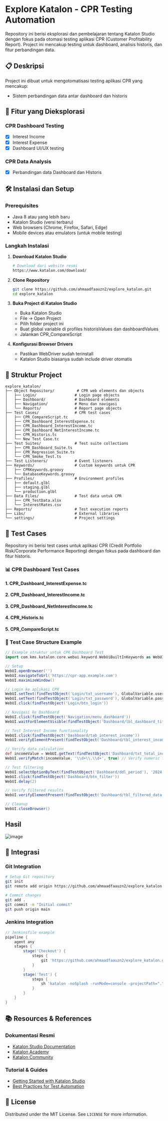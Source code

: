 # Explore Katalon - CPR Testing Automation

Repository ini berisi eksplorasi dan pembelajaran tentang Katalon Studio dengan fokus pada otomasi testing aplikasi CPR (Customer Profitability Report). Project ini mencakup testing untuk dashboard, analisis historis, dan fitur perbandingan data.

## 📋 Deskripsi

Project ini dibuat untuk mengotomatisasi testing aplikasi CPR yang mencakup:
- Sistem perbandingan data antar dashboard dan historis

## 🚀 Fitur yang Dieksplorasi

### CPR Dashboard Testing
- [x] Interest Income  
- [x] Interest Expense 
- [x] Dashboard UI/UX testing

### CPR Data Analysis
- [x] Perbandingan data Dashboard dan HIstoris

## 🛠️ Instalasi dan Setup

### Prerequisites
- Java 8 atau yang lebih baru
- Katalon Studio (versi terbaru)
- Web browsers (Chrome, Firefox, Safari, Edge)
- Mobile devices atau emulators (untuk mobile testing)

### Langkah Instalasi

1. **Download Katalon Studio**
   ```bash
   # Download dari website resmi
   https://www.katalon.com/download/
   ```

2. **Clone Repository**
   ```bash
   git clone https://github.com/ahmaadfaauzn2/explore_katalon.git
   cd explore_katalon
   ```

3. **Buka Project di Katalon Studio**
   - Buka Katalon Studio
   - File → Open Project
   - Pilih folder project ini
   - Buat global variable di profiles historisValues dan dashboardValues
   - Jalankan CPR_CompareScript

4. **Konfigurasi Browser Drivers**
   - Pastikan WebDriver sudah terinstall
   - Katalon Studio biasanya sudah include driver otomatis

## 📁 Struktur Project

```
explore_katalon/
├── Object Repository/          # CPR web elements dan objects
│   ├── Login/                 # Login page objects
│   ├── Dashboard/             # Dashboard elements
│   ├── Navigation/            # Menu dan navigasi
│   └── Reports/               # Report page objects
├── Test Cases/                # CPR test cases
│   ├── CPR_CompareScript.tc
│   ├── CPR_Dashboard_InterestExpense.tc
│   ├── CPR_Dashboard_InterestIncome.tc
│   ├── CPR_Dashboard_NetInterestIncome.tc
│   ├── CPR_Historis.tc
│   └── New Test Case.tc
├── Test Suites/               # Test suite collections
│   ├── CPR_Dashboard_Suite.ts
│   ├── CPR_Regression_Suite.ts
│   └── CPR_Smoke_Test.ts
├── Test Listeners/            # Event listeners
├── Keywords/                  # Custom keywords untuk CPR
│   ├── CPRKeywords.groovy
│   └── DatabaseKeywords.groovy
├── Profiles/                  # Environment profiles
│   ├── default.glbl
│   ├── staging.glbl
│   └── production.glbl
├── Data Files/                # Test data untuk CPR
│   ├── CPR_TestData.xlsx
│   └── InterestRates.csv
├── Reports/                   # Test execution reports
├── Libs/                      # External libraries
└── settings/                  # Project settings
```

## 🧪 Test Cases

Repository ini berisi test cases untuk aplikasi CPR (Credit Portfolio Risk/Corporate Performance Reporting) dengan fokus pada dashboard dan fitur historis.

### 📊 CPR Dashboard Test Cases

#### 1. CPR_Dashboard_InterestExpense.tc

#### 2. CPR_Dashboard_InterestIncome.tc  

#### 3. CPR_Dashboard_NetInterestIncome.tc

#### 4. CPR_Historis.tc

#### 5. CPR_CompareScript.tc


### 🔧 Test Case Structure Example

```groovy
// Example struktur untuk CPR Dashboard Test
import com.kms.katalon.core.webui.keyword.WebUiBuiltInKeywords as WebUI

// Setup
WebUI.openBrowser('')
WebUI.navigateToUrl('https://cpr-app.example.com')
WebUI.maximizeWindow()

// Login ke aplikasi CPR
WebUI.setText(findTestObject('Login/txt_username'), GlobalVariable.username)
WebUI.setText(findTestObject('Login/txt_password'), GlobalVariable.password)
WebUI.click(findTestObject('Login/btn_login'))

// Navigasi ke Dashboard
WebUI.click(findTestObject('Navigation/menu_dashboard'))
WebUI.waitForElementVisible(findTestObject('Dashboard/lbl_dashboard_title'), 10)

// Test Interest Income functionality
WebUI.click(findTestObject('Dashboard/tab_interest_income'))
WebUI.verifyElementPresent(findTestObject('Dashboard/tbl_interest_income'), 10)

// Verify data calculation
def incomeValue = WebUI.getText(findTestObject('Dashboard/txt_total_income'))
WebUI.verifyMatch(incomeValue, '\\d+\\.\\d+', true) // Verify numeric format

// Test filtering
WebUI.selectOptionByText(findTestObject('Dashboard/ddl_period'), '2024')
WebUI.click(findTestObject('Dashboard/btn_filter'))
WebUI.delay(2)

// Verify filtered results
WebUI.verifyElementPresent(findTestObject('Dashboard/tbl_filtered_data'), 10)

// Cleanup
WebUI.closeBrowser()
```



## Hasil
![image](https://github.com/user-attachments/assets/94b0aac0-dda4-44ae-aa8d-264e323ee67f)


## 🔗 Integrasi

### Git Integration
```bash
# Setup Git repository
git init
git remote add origin https://github.com/ahmaadfaauzn2/explore_katalon.git

# Commit changes
git add .
git commit -m "Initial commit"
git push origin main
```

### Jenkins Integration
```groovy
// Jenkinsfile example
pipeline {
    agent any
    stages {
        stage('Checkout') {
            steps {
                git 'https://github.com/ahmaadfaauzn2/explore_katalon.git'
            }
        }
        stage('Test') {
            steps {
                sh 'katalon -noSplash -runMode=console -projectPath="." -retry=0 -testSuitePath="Test Suites/Regression Suite" -executionProfile="default"'
            }
        }
    }
}
```

## 📚 Resources & References

### Dokumentasi Resmi
- [Katalon Studio Documentation](https://docs.katalon.com/)
- [Katalon Academy](https://academy.katalon.com/)
- [Katalon Community](https://forum.katalon.com/)

### Tutorial & Guides
- [Getting Started with Katalon Studio](https://docs.katalon.com/katalon-studio/docs/getting-started.html)
- [Best Practices for Test Automation](https://docs.katalon.com/katalon-studio/docs/automation-best-practices.html)


## 📄 License

Distributed under the MIT License. See `LICENSE` for more information.

